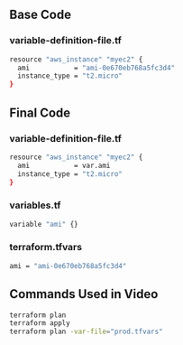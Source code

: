 
## Base Code

### variable-definition-file.tf 

```sh
resource "aws_instance" "myec2" {
  ami           = "ami-0e670eb768a5fc3d4"
  instance_type = "t2.micro"
}
```

## Final Code

### variable-definition-file.tf

```sh
resource "aws_instance" "myec2" {
  ami           = var.ami
  instance_type = "t2.micro"
}
```

### variables.tf

```sh
variable "ami" {}
```

### terraform.tfvars

```sh
ami = "ami-0e670eb768a5fc3d4"
```

## Commands Used in Video
```sh
terraform plan
terraform apply
terraform plan -var-file="prod.tfvars"
```
